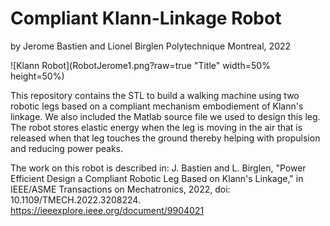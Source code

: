 # Compliant Klann-Linkage Robot
by Jerome Bastien and Lionel Birglen
Polytechnique Montreal, 2022

![Klann Robot](RobotJerome1.png?raw=true "Title" width=50% height=50%)

This repository contains the STL to build a walking machine using two robotic legs based on a compliant mechanism embodiement of Klann's linkage. We also included the Matlab source file we used to design this leg. The robot stores elastic energy when the leg is moving in the air that is released when that leg touches the ground thereby helping with propulsion and reducing power peaks.

The work on this robot is described in:
J. Bastien and L. Birglen, "Power Efficient Design a Compliant Robotic Leg Based on Klann's Linkage," in IEEE/ASME Transactions on Mechatronics, 2022, doi: 10.1109/TMECH.2022.3208224.
https://ieeexplore.ieee.org/document/9904021
